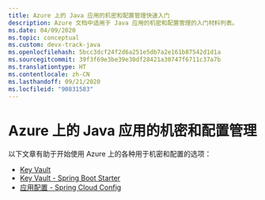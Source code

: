 ```yaml
---
title: Azure 上的 Java 应用的机密和配置管理快速入门
description: Azure 文档中适用于 Java 应用的机密和配置管理的入门材料列表。
ms.date: 04/09/2020
ms.topic: conceptual
ms.custom: devx-track-java
ms.openlocfilehash: 5bcc3dcf24f2d6a251e5db7a2e161b87542d1d1a
ms.sourcegitcommit: 39f3f69e3be39e30df28421a30747f6711c37a7b
ms.translationtype: HT
ms.contentlocale: zh-CN
ms.lasthandoff: 09/21/2020
ms.locfileid: "90831583"
---
```

# <a name="secrets-and-configuration-management-for-java-apps-on-azure"></a>Azure 上的 Java 应用的机密和配置管理

以下文章有助于开始使用 Azure 上的各种用于机密和配置的选项：

- [Key Vault](/azure/key-vault/quick-create-java)
- [Key Vault - Spring Boot Starter](../spring-framework/configure-spring-boot-starter-java-app-with-azure-key-vault.md)
- [应用配置 - Spring Cloud Config](/azure/azure-app-configuration/quickstart-java-spring-app)